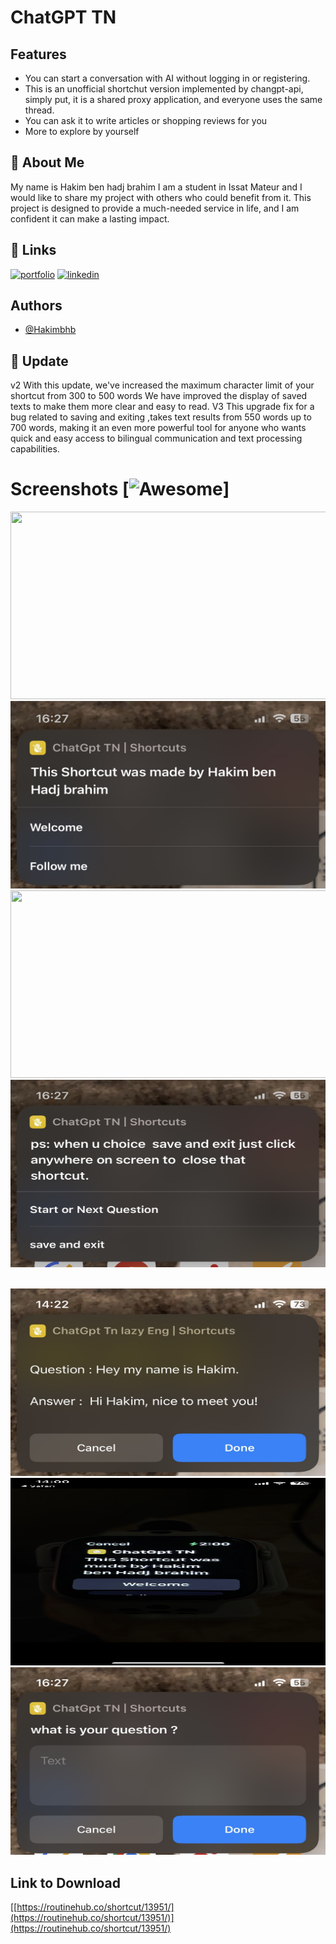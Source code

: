 # ChatGPT TN



## Features
- You can start a conversation with AI without logging in or registering.
- This is an unofficial shortchut version implemented by changpt-api, simply put, it is a shared proxy application, and everyone uses the same thread.
- You can ask it to write articles or shopping reviews for you
- More to explore by yourself


## 🚀 About Me
My name is Hakim ben hadj brahim  I am a student in Issat Mateur and I would like to share my project with others who could benefit from it. This project is designed to provide a much-needed service in life, and I am confident it can make a lasting impact. 
## 🔗 Links
[![portfolio](https://img.shields.io/badge/my_portfolio-000?style=for-the-badge&logo=ko-fi&logoColor=white)](https://about.me/hakim_bhb)
[![linkedin](https://img.shields.io/badge/linkedin-0A66C2?style=for-the-badge&logo=linkedin&logoColor=white)](https://www.linkedin.com/in/hakim-ben-hadj-brahim-792024220)


## Authors

- [@Hakimbhb](https://www.github.com/hakimbhb)
## 🚀 Update
v2
  With this update, we've increased the maximum character limit of your shortcut from 300 to 500 words 
We have improved the display of saved texts to make them more clear and easy to read. 
V3
This upgrade fix for a bug related to saving and exiting ,takes text results from 550 words up to 700 words, making it an even more powerful tool for anyone who wants quick and easy access to bilingual communication and text processing capabilities. 

# Screenshots [![Awesome](https://cdn.jsdelivr.net/gh/sindresorhus/awesome@d7305f38d29fed78fa85652e3a63e154dd8e8829/media/badge.svg)]
 <img src="01759568-6E32-41FB-829D-1CE6D8200CAB.png"  height="300" width="600"/><br>
 <img src="0B8BFBE9-5E9F-4458-9CE5-E88B6FA9E42B.jpeg"  height="300" width="600"/><br>
 <img src="73A9B4FE-26F1-4675-9407-A0D036285A70.png"  height="300" width="600"/><br>
 <img src="980A6C11-1793-4DAB-A81A-AC042B73A5DF.jpeg"  height="300" width="600"/>

<br>
 <img src="AFD1FA9F-92E9-4FC6-B349-D3D4AAD645BB.jpeg"  height="300" width="600"/>
<br>
 <img src="CBF99630-32CB-4F9B-A7EC-3D4C055CAD83.png"  height="300" width="600"/>

<br>
 <img src="D4995587-8D6E-43BE-847C-BC1978ADDE1E.jpeg"  height="300" width="600"/>

## Link to Download
[[https://routinehub.co/shortcut/13951/](https://routinehub.co/shortcut/13951/)](https://routinehub.co/shortcut/13951/)
